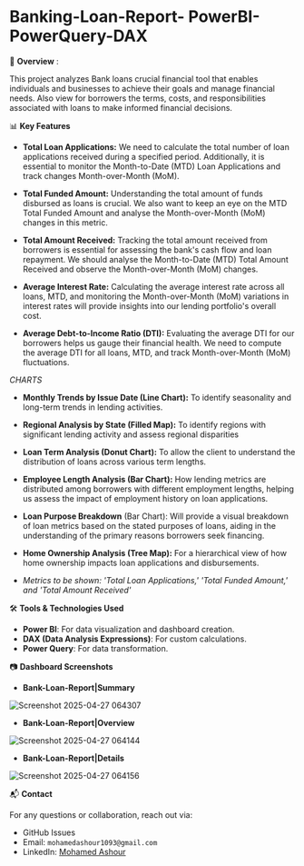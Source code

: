 # Banking-Loan-Report- PowerBI-PowerQuery-DAX 

📌 **Overview** :


This project analyzes  Bank loans  crucial financial tool that enables individuals and businesses to achieve their goals and manage financial needs. Also view  for borrowers the terms, costs, and responsibilities associated with loans to make informed financial decisions.

📊 **Key Features**


- **Total Loan Applications:** We need to calculate the total number of loan applications received during a specified period. Additionally, it is essential to monitor the Month-to-Date (MTD) Loan Applications and track changes Month-over-Month (MoM).
  
  
- **Total Funded Amount:** Understanding the total amount of funds disbursed as loans is crucial. We also want to keep an eye on the MTD Total Funded Amount and analyse the Month-over-Month (MoM) changes in this metric.


- **Total Amount Received:** Tracking the total amount received from borrowers is essential for assessing the bank's cash flow and loan repayment. We should analyse the Month-to-Date (MTD) Total Amount Received and observe the Month-over-Month (MoM) changes.

  
- **Average Interest Rate:** Calculating the average interest rate across all loans, MTD, and monitoring the Month-over-Month (MoM) variations in interest rates will provide insights into our lending portfolio's overall cost.

  
- **Average Debt-to-Income Ratio (DTI):** Evaluating the average DTI for our borrowers helps us gauge their financial health. We need to compute the average DTI for all loans, MTD, and track Month-over-Month (MoM) fluctuations.



*CHARTS*
- **Monthly Trends by Issue Date (Line Chart):**  To identify seasonality and long-term trends in lending activities.
  
  
- **Regional Analysis by State (Filled Map):** To identify regions with significant lending activity and assess regional disparities

  
- **Loan Term Analysis (Donut Chart):** To allow the client to understand the distribution of loans across various term lengths.

  
- **Employee Length Analysis (Bar Chart):** How lending metrics are distributed among borrowers with different employment lengths, helping us assess the impact of employment history on loan applications.
  
- **Loan Purpose Breakdown** (Bar Chart): Will provide a visual breakdown of loan metrics based on the stated purposes of loans, aiding in the understanding of the primary reasons borrowers seek financing.
 
- **Home Ownership Analysis (Tree Map):** For a hierarchical view of how home ownership impacts loan applications and disbursements.
  
- *Metrics to be shown: 'Total Loan Applications,' 'Total Funded Amount,' and 'Total Amount Received'*

🛠️ **Tools & Technologies Used**

- **Power BI**: For data visualization and dashboard creation.
- **DAX (Data Analysis Expressions)**: For custom calculations.
- **Power Query**: For data transformation.


📷 **Dashboard Screenshots**

- **Bank-Loan-Report|Summary** 

![Screenshot 2025-04-27 064307](https://github.com/user-attachments/assets/e64136f6-926a-48a0-8200-3996f7e3d31f)


- **Bank-Loan-Report|Overview** 

![Screenshot 2025-04-27 064144](https://github.com/user-attachments/assets/c9826347-2216-4e6b-86ea-6b8bf5e04e49)



- **Bank-Loan-Report|Details**



![Screenshot 2025-04-27 064156](https://github.com/user-attachments/assets/1f1d514c-6daa-4823-b4f6-6d1d4e7ab9cd)




📬 **Contact**

For any questions or collaboration, reach out via:

- GitHub Issues
- Email: `mohamedashour1093@gmail.com`
- LinkedIn: [Mohamed Ashour](https://www.linkedin.com/in/mohamed-ashour-b32980277?lipi=urn%3Ali%3Apage%3Ad_flagship3_profile_view_base_contact_details%3Bv5aFEI58R9Spp5QjR2MHSQ%3D%3D)




